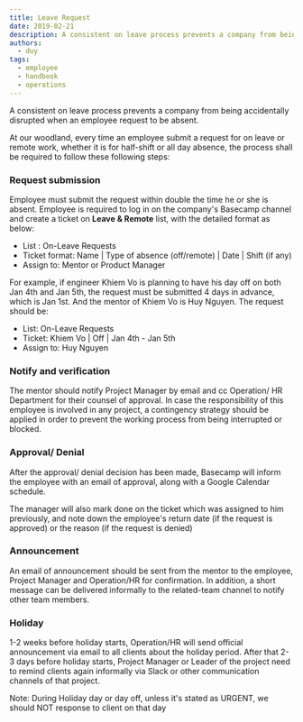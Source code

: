 ```yaml
---
title: Leave Request
date: 2019-02-21
description: A consistent on leave process prevents a company from being accidentally disrupted when an employee request to be absent. 
authors: 
  - duy
tags: 
  - employee
  - handbook
  - operations
---
```


A consistent on leave process prevents a company from being accidentally disrupted when an employee request to be absent. 

At our woodland, every time an employee submit a request for on leave or remote work, whether it is for half-shift or all day absence, the process shall be required to follow these following steps:

### Request submission
Employee must submit the request within double the time he or she is absent. Employee is required to log in on the company's Basecamp channel and create a ticket on **Leave & Remote** list, with the detailed format as below:

* List : On-Leave Requests
* Ticket format: Name | Type of absence (off/remote) | Date | Shift (if any)
* Assign to: Mentor or Product Manager

For example, if engineer Khiem Vo is planning to have his day off on both Jan 4th and Jan 5th, the request must be submitted 4 days in advance, which is Jan 1st. And the mentor of Khiem Vo is Huy Nguyen. The request should be:

* List: On-Leave Requests
* Ticket: Khiem Vo | Off | Jan 4th - Jan 5th
* Assign to: Huy Nguyen

### Notify and verification
The mentor should notify Project Manager by email and cc Operation/ HR Department for their counsel of approval. 
In case the responsibility of this employee is involved in any project, a contingency strategy should be applied in order to prevent the working process from being interrupted or blocked. 

### Approval/ Denial
After the approval/ denial decision has been made, Basecamp will inform the employee with an email of approval, along with a Google Calendar schedule. 

The manager will also mark done on the ticket which was assigned to him previously, and note down the employee's return date (if the request is approved) or the reason (if the request is denied)

### Announcement
An email of announcement should be sent from the mentor to the employee, Project Manager and Operation/HR for confirmation. In addition, a short message can be delivered informally to the related-team channel to notify other team members. 

### Holiday
1-2 weeks before holiday starts, Operation/HR will send official announcement via email to all clients about the holiday period. After that 2-3 days before holiday starts, Project Manager or Leader of the project need to remind clients again informally via Slack or other communication channels of that project.

Note: During Holiday day or day off, unless it's stated as URGENT, we should NOT response to client on that day 